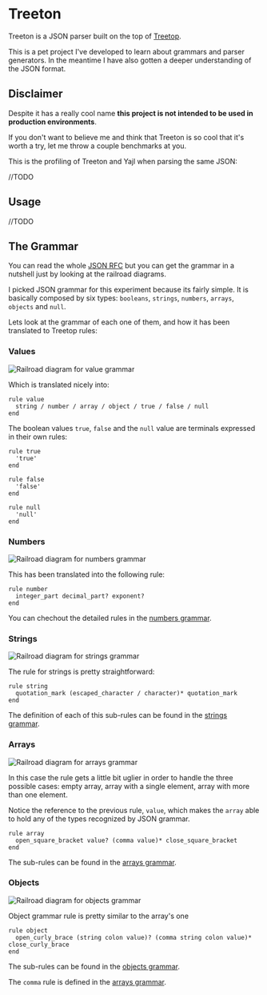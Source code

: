 # Treeton

Treeton is a JSON parser built on the top of
[Treetop](http://treetop.rubyforge.org).

This is a pet project I've developed to learn about grammars and parser
generators. In the meantime I have also gotten a deeper understanding of the
JSON format.


## Disclaimer

Despite it has a really cool name **this project is not intended
to be used in production environments**.

If you don't want to believe me and think that Treeton is so cool that it's
worth a try, let me throw a couple benchmarks at you.

This is the profiling of Treeton and Yajl when parsing the same JSON:

//TODO


## Usage

//TODO


## The Grammar

You can read the whole
[JSON RFC](http://www.ietf.org/rfc/rfc4627.txt)
but you can get the grammar in a nutshell just by looking at the railroad
diagrams.

I picked JSON grammar for this experiment because its fairly simple. It is
basically composed by six types: `booleans`, `strings`, `numbers`, `arrays`,
`objects` and `null`.

Lets look at the grammar of each one of them, and how it has been translated
to Treetop rules:

### Values

![Railroad diagram for value grammar](http://json.org/value.gif "railroad for values")

Which is translated nicely into:

```treetop
rule value
  string / number / array / object / true / false / null
end
```

The boolean values `true`, `false` and the `null` value are terminals expressed
in their own rules:

```treetop
rule true
  'true'
end

rule false
  'false'
end

rule null
  'null'
end
```

### Numbers

![Railroad diagram for numbers grammar](http://json.org/number.gif "railroad for numbers")

This has been translated into the following rule:

```treetop
rule number
  integer_part decimal_part? exponent?
end
```

You can chechout the detailed rules in the
[numbers grammar](https://github.com/jacegu/treeton/blob/master/lib/treeton/grammar/number.treetop).


### Strings

![Railroad diagram for strings grammar](http://json.org/string.gif "railroad for values")

The rule for strings is pretty straightforward:

```treetop
rule string
  quotation_mark (escaped_character / character)* quotation_mark
end
```

The definition of each of this sub-rules can be found in the
[strings grammar](https://github.com/jacegu/treeton/blob/master/lib/treeton/grammar/string.treetop).


### Arrays

![Railroad diagram for arrays grammar](http://json.org/array.gif "railroad for arrays")

In this case the rule gets a little bit uglier in order to handle the three
possible cases: empty array, array with a single element, array with more than
one element.

Notice the reference to the previous rule, `value`, which makes the `array`
able to hold any of the types recognized by JSON grammar.

```treetop
rule array
  open_square_bracket value? (comma value)* close_square_bracket
end
```

The sub-rules can be found in the 
[arrays grammar](https://github.com/jacegu/treeton/blob/master/lib/treeton/grammar/array.treetop).


### Objects

![Railroad diagram for objects grammar](http://json.org/object.gif "railroad for objects")

Object grammar rule is pretty similar to the array's one

```treetop
rule object
  open_curly_brace (string colon value)? (comma string colon value)* close_curly_brace
end
```

The sub-rules can be found in the 
[objects grammar](https://github.com/jacegu/treeton/blob/master/lib/treeton/grammar/object.treetop).

The `comma` rule is defined in the
[arrays grammar](https://github.com/jacegu/treeton/blob/master/lib/treeton/grammar/array.treetop).
